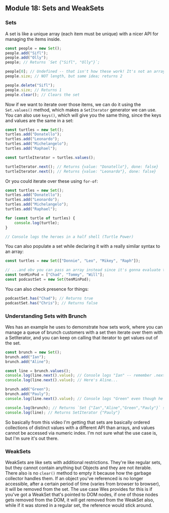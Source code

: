 ## Module 18: Sets and WeakSets
### Sets
A set is like a unique array (each item must be unique) with a nicer API for managing the items inside.

```js
const people = new Set();
people.add("Sifl");
people.add("Olly");
people; // Returns `Set {"Sifl", "Olly"}`;

people[0]; // Undefined -- that isn't how these work! It's not an array, it's not indexed that way.
people.size; // NOT length, but same idea; returns 2

people.delete("Sifl");
people.size; // Returns 1
people.clear(); // Clears the set
```

Now if we want to iterate over those items, we can do it using the `Set.values()` method, which makes a `SetIterator` generator we can use.
You can also use `keys()`, which will give you the same thing, since the keys and values are the same in a set:
```js
const turtles = new Set();
turtles.add("Donatello");
turtles.add("Leonardo");
turtles.add("Michelangelo");
turtles.add("Raphael");

const turtleIterator = turtles.values();

turtleIterator.next(); // Returns {value: "Donatello"}, done: false}
turtleIterator.next(); // Returns {value: "Leonardo"}, done: false}
```

Or you could iterate over these using `for-of`:
```js
const turtles = new Set();
turtles.add("Donatello");
turtles.add("Leonardo");
turtles.add("Michelangelo");
turtles.add("Raphael");

for (const turtle of turtles) {
    console.log(turtle);
}

// Console logs the heroes in a half shell (Turtle Power)
```

You can also populate a set while declaring it with a really similar syntax to an array:
```js
const turtles = new Set(["Donnie", "Leo", "Mikey", "Raph"]);

// ...and obv you can pass an array instead since it's gonna evaluate to that same thing:
const tenMinPod = ["Chad", "Tommy", "Will"];
const podcastSet = new Set(tenMinPod);
```

You can also check presence for things:
```js
podcastSet.has("Chad"); // Returns true
podcastSet.has("Chris"); // Returns false
```

### Understanding Sets with Brunch
Wes has an example he uses to demonstrate how sets work, where you can manage a queue of brunch customers with a set then iterate over them with a SetIterator, and you can keep on calling that iterator to get values out of the set.

```js
const brunch = new Set();
brunch.add("Ian");
brunch.add("Aline");

const line = brunch.values();
console.log(line.next().value); // Console logs "Ian" -- remember .next() is going to return an iterator object, if you want the value you have to access its "value" property
console.log(line.next().value); // Here's Aline...

brunch.add("Green");
brunch.add("Pauly");
console.log(line.next().value); // Console logs "Green" even though he was added to the set after you set up your iterator

console.log(brunch); // Returns `Set {"Ian","Aline","Green","Pauly"}` still because these values didn't get popped off or anything
console.log(line); // Returns SetIterator {"Pauly"}
```

So basically from this video I'm getting that sets are basically ordered collections of distinct values with a different API than arrays, and values cannot be accessed via numeric index. I'm not sure what the use case is, but I'm sure it's out there.

### WeakSets
WeakSets are like sets with additional restrictions. They're like regular sets, but they cannot contain anything but Objects and they are not iterable.
There also is no `clear()` method to empty it because how the garbage collector handles them. If an object you've referenced is no longer accessible, after a certain period of time (varies from browser to browser), it will be removed from the set. The use case Wes provides for this is if you've got a WeakSet that's pointed to DOM nodes, if one of those nodes gets removed from the DOM, it will get removed from the WeakSet also, while if it was stored in a regular set, the reference would stick around.
